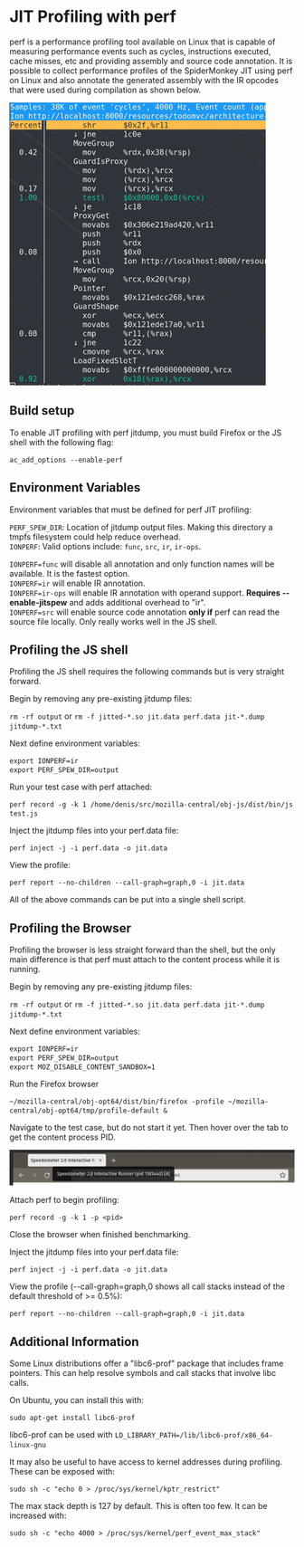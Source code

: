 # JIT Profiling with perf

perf is a performance profiling tool available on Linux that is capable of measuring performance events such as cycles, instructions executed, cache misses, etc and providing assembly and source code annotation.
It is possible to collect performance profiles of the SpiderMonkey JIT using perf on Linux and also annotate the generated assembly with the IR opcodes that were used during compilation as shown below.

![](img/annotation.png)

## Build setup

To enable JIT profiling with perf jitdump, you must build Firefox or the JS shell with the following flag:

```
ac_add_options --enable-perf
```

## Environment Variables

Environment variables that must be defined for perf JIT profiling:

`PERF_SPEW_DIR`: Location of jitdump output files.  Making this directory a tmpfs filesystem could help reduce overhead.\
`IONPERF`: Valid options include: `func`, `src`, `ir`, `ir-ops`.

`IONPERF=func` will disable all annotation and only function names will be available. It is the fastest option.\
`IONPERF=ir` will enable IR annotation.\
`IONPERF=ir-ops` will enable IR annotation with operand support.  **Requires --enable-jitspew** and adds additional overhead to "ir".\
`IONPERF=src` will enable source code annotation **only if** perf can read the source file locally.  Only really works well in the JS shell.

## Profiling the JS shell

Profiling the JS shell requires the following commands but is very straight forward.

Begin by removing any pre-existing jitdump files:

`rm -rf output` or `rm -f jitted-*.so jit.data perf.data jit-*.dump jitdump-*.txt`

Next define environment variables:
```
export IONPERF=ir
export PERF_SPEW_DIR=output
```

Run your test case with perf attached:
```
perf record -g -k 1 /home/denis/src/mozilla-central/obj-js/dist/bin/js test.js
```

Inject the jitdump files into your perf.data file:
```
perf inject -j -i perf.data -o jit.data
```

View the profile:
```
perf report --no-children --call-graph=graph,0 -i jit.data
```

All of the above commands can be put into a single shell script.

## Profiling the Browser

Profiling the browser is less straight forward than the shell, but the only main difference is that perf must attach to the content process while it is running.

Begin by removing any pre-existing jitdump files:

`rm -rf output` or `rm -f jitted-*.so jit.data perf.data jit-*.dump jitdump-*.txt`

Next define environment variables:
```
export IONPERF=ir
export PERF_SPEW_DIR=output
export MOZ_DISABLE_CONTENT_SANDBOX=1
```

Run the Firefox browser
```
~/mozilla-central/obj-opt64/dist/bin/firefox -profile ~/mozilla-central/obj-opt64/tmp/profile-default &
```

Navigate to the test case, but do not start it yet.  Then hover over the tab to get the content process PID.

![](img/pid.png)

Attach perf to begin profiling:
```
perf record -g -k 1 -p <pid>
```

Close the browser when finished benchmarking.

Inject the jitdump files into your perf.data file:
```
perf inject -j -i perf.data -o jit.data
```

View the profile (--call-graph=graph,0 shows all call stacks instead of the default threshold of >= 0.5%):
```
perf report --no-children --call-graph=graph,0 -i jit.data
```

## Additional Information

Some Linux distributions offer a "libc6-prof" package that includes frame pointers.  This can help resolve symbols and call stacks that involve libc calls.

On Ubuntu, you can install this with:
```
sudo apt-get install libc6-prof
```

libc6-prof can be used with `LD_LIBRARY_PATH=/lib/libc6-prof/x86_64-linux-gnu`

It may also be useful to have access to kernel addresses during profiling. These can be exposed with:
```
sudo sh -c "echo 0 > /proc/sys/kernel/kptr_restrict"
```

The max stack depth is 127 by default. This is often too few. It can be increased with:
```
sudo sh -c "echo 4000 > /proc/sys/kernel/perf_event_max_stack"
```
